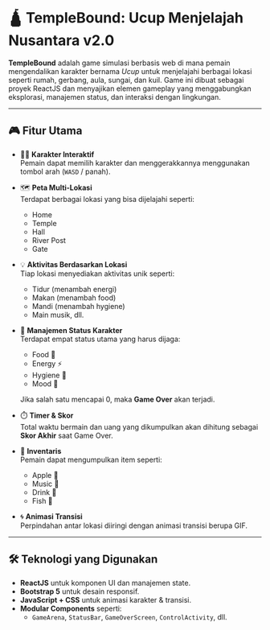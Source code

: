 # 🛕 TempleBound: Ucup Menjelajah Nusantara v2.0

**TempleBound** adalah game simulasi berbasis web di mana pemain mengendalikan karakter bernama *Ucup* untuk menjelajahi berbagai lokasi seperti rumah, gerbang, aula, sungai, dan kuil. Game ini dibuat sebagai proyek ReactJS dan menyajikan elemen gameplay yang menggabungkan eksplorasi, manajemen status, dan interaksi dengan lingkungan.

---

## 🎮 Fitur Utama

- 🧍‍♂️ **Karakter Interaktif**  
  Pemain dapat memilih karakter dan menggerakkannya menggunakan tombol arah (`WASD` / panah).

- 🗺️ **Peta Multi-Lokasi**  
  Terdapat berbagai lokasi yang bisa dijelajahi seperti:
  - Home
  - Temple
  - Hall
  - River Post
  - Gate

- 💡 **Aktivitas Berdasarkan Lokasi**  
  Tiap lokasi menyediakan aktivitas unik seperti:
  - Tidur (menambah energi)
  - Makan (menambah food)
  - Mandi (menambah hygiene)
  - Main musik, dll.

- 🧠 **Manajemen Status Karakter**  
  Terdapat empat status utama yang harus dijaga:
  - Food 🍗
  - Energy ⚡
  - Hygiene 🚿
  - Mood 🎵

  Jika salah satu mencapai 0, maka **Game Over** akan terjadi.

- ⏱️ **Timer & Skor**  
  Total waktu bermain dan uang yang dikumpulkan akan dihitung sebagai **Skor Akhir** saat Game Over.

- 🎒 **Inventaris**  
  Pemain dapat mengumpulkan item seperti:
  - Apple 🍎
  - Music 🎵
  - Drink 🥤
  - Fish 🎣

- 🌀 **Animasi Transisi**  
  Perpindahan antar lokasi diiringi dengan animasi transisi berupa GIF.

---

## 🛠️ Teknologi yang Digunakan

- **ReactJS** untuk komponen UI dan manajemen state.
- **Bootstrap 5** untuk desain responsif.
- **JavaScript + CSS** untuk animasi karakter & transisi.
- **Modular Components** seperti:
  - `GameArena`, `StatusBar`, `GameOverScreen`, `ControlActivity`, dll.